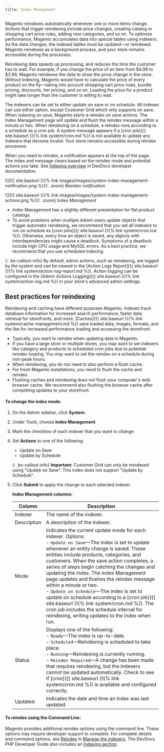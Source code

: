 ```yaml
---
title: Index Management
---
```


Magento reindexes automatically whenever one or more items change. Actions that trigger reindexing include price changes, creating catalog or shopping cart price rules, adding new categories, and so on. To optimize performance, Magento accumulates data into special tables using indexers. As the data changes, the indexed tables must be updated—or reindexed. Magento reindexes as a background process, and your store remains accessible during the processes.

Reindexing data speeds up processing, and reduces the time the customer has to wait. For example, if you change the price of an item from $4.99 to $3.99, Magento reindexes the data to show the price change in the store. Without indexing, Magento would have to calculate the price of every product on the fly—taking into account shopping cart price rules, bundle pricing, discounts, tier pricing, and so on. Loading the price for a product might take longer than the customer is willing to wait.

The indexers can be set to either update on save or on schedule. All indexes can use either option, except Customer Grid which only supports on save. When indexing on save, Magento starts a reindex on save actions. The Index Management page will update and flush the reindex message within a minute or two. When reindexing on a schedule, a reindex runs according to a schedule as a cron job. A system message appears if a [cron job]({{ site.baseurl }}{% link system/cron.md %}) is not available to update any indexers that become invalid. Your store remains accessible during reindex processes.

When you need to reindex, a notification appears at the top of the page. The index and message clears based on the reindex mode and potential actions you take. See [Indexing overview][1] in DevDocs developer documentation.

![]({{ site.baseurl }}{% link images/images/system-index-management-notification.png %}){: .zoom}
_Reindex notification_

![]({{ site.baseurl }}{% link images/images/system-index-management-actions.png %}){: .zoom}
_Index Management_

-   Index Management has a slightly different presentation for flat product catalogs.
-   To avoid problems when multiple Admin users update objects that trigger automatic reindexing, we recommend that you set all indexers to run on schedule as [cron jobs]({{ site.baseurl }}{% link system/cron.md %}). Otherwise, every time an object is saved, any objects with interdependencies might cause a deadlock. Symptoms of a deadlock include high CPU usage and MySQL errors. As a best practice, we recommend that you use scheduled indexing.

<!--{% if "Default.EE-B2B" contains site.edition %}-->
{: .bs-callout-info}
By default, admin actions, such as reindexing, are logged by the system and can be viewed in the [Action Logs Report]({{ site.baseurl }}{% link system/action-log-report.md %}). Action logging can be configured in the [Admin Actions Logging]({{ site.baseurl }}{% link system/action-log.md %}) in your store's advanced admin settings.

<!--{% endif %}-->
## Best practices for reindexing

Reindexing and caching have different purposes Magento. Indexes track database information for increased search performance, faster data retrieval for storefronts, and more. [Caches]({{ site.baseurl }}{% link system/cache-management.md %}) save loaded data, images, formats, and the like for increased performance loading and accessing the storefront.

-  Typically, you want to reindex when updating data in Magento.
-  If you have a large store or multiple stores, you may want to set indexers like category and products to scheduled cron jobs due to potential reindex looping. You may want to set the reindex on a schedule during non-peak hours.
-  When reindexing, you do not need to also perform a flush cache.
-  For fresh Magento installations, you need to flush the cache and reindex.
-  Flushing caches and reindexing does not flush your computer's web browser cache. We recommend also flushing the browser cache after completing updates to your storefront.

#### To change the index mode:

1.  On the _Admin_ sidebar, click **System**.

1.  Under _Tools_, choose **Index Management**.

1.  Mark the checkbox of each indexer that you want to change.

1.  Set **Actions** to one of the following:

    * Update on Save
    * Update by Schedule

    {: .bs-callout-info}
    **Important:** 
    Customer Grid can only be reindexed using "Update on Save". This index does not support "Update by Schedule".

1.  Click **Submit** to apply the change to each selected indexer.

    **Index Management columns**:

    Column | Description
    ------ | -----------
    Indexer | The name of the indexer.
    Description | A description of the indexer.
    Mode | Indicates the current update mode for each indexer. Options:<br>-  `Update on Save`—The index is set to update whenever an entity change is saved. These entities include products, categories, and customers. When the save action completes, a series of steps begin catching the changes and updating the index. The Index Management page updates and flushes the reindex message within a minute or two.<br>-  `Update on Schedule`—The index is set to update on schedule according to a [cron job]({{ site.baseurl }}{% link system/cron.md %}). The cron job includes the schedule interval for reindexing, writing updates to the index when run.
    Status | Displays one of the following:<br>-  `Ready`—The index is up-to-date.<br>-  `Scheduled`—Reindexing is scheduled to take place.<br>-  `Running`—Reindexing is currently running.<br>-  `Reindex Required`—A change has been made that requires reindexing, but the indexers cannot be updated automatically. Check to see if [cron]({{ site.baseurl }}{% link system/cron.md %}) is available and configured correctly.
    Updated | Indicates the date and time an index was last updated.

#### To reindex using the Command Line:

Magento provides additional reindex options using the command line. These options may require developer support to complete. For complete details and command options, see [Reindex][2] in [Manage the indexers][3]. The DevDocs PHP Developer Guide also includes an [Indexing section][4].

[1]: http://devdocs.magento.com/guides/v2.3/extension-dev-guide/indexing.html
[2]: https://devdocs.magento.com/guides/v2.3/config-guide/cli/config-cli-subcommands-index.html#config-cli-subcommands-index-reindex
[3]: https://devdocs.magento.com/guides/v2.3/config-guide/cli/config-cli-subcommands-index.html
[4]: https://devdocs.magento.com/guides/v2.3/extension-dev-guide/indexing.html
